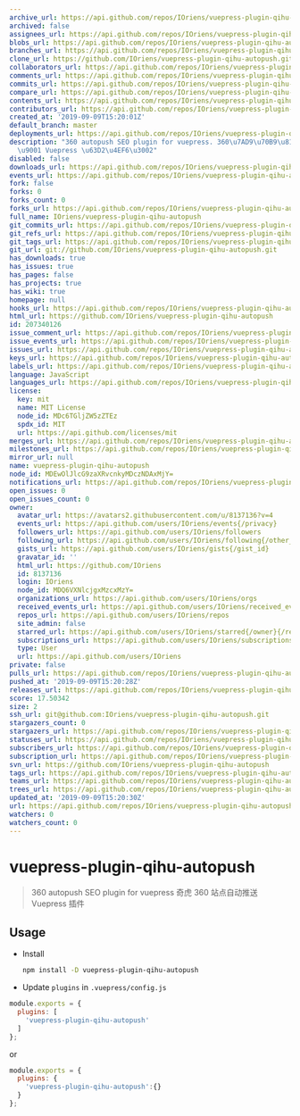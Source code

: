 ```yaml
---
archive_url: https://api.github.com/repos/IOriens/vuepress-plugin-qihu-autopush/{archive_format}{/ref}
archived: false
assignees_url: https://api.github.com/repos/IOriens/vuepress-plugin-qihu-autopush/assignees{/user}
blobs_url: https://api.github.com/repos/IOriens/vuepress-plugin-qihu-autopush/git/blobs{/sha}
branches_url: https://api.github.com/repos/IOriens/vuepress-plugin-qihu-autopush/branches{/branch}
clone_url: https://github.com/IOriens/vuepress-plugin-qihu-autopush.git
collaborators_url: https://api.github.com/repos/IOriens/vuepress-plugin-qihu-autopush/collaborators{/collaborator}
comments_url: https://api.github.com/repos/IOriens/vuepress-plugin-qihu-autopush/comments{/number}
commits_url: https://api.github.com/repos/IOriens/vuepress-plugin-qihu-autopush/commits{/sha}
compare_url: https://api.github.com/repos/IOriens/vuepress-plugin-qihu-autopush/compare/{base}...{head}
contents_url: https://api.github.com/repos/IOriens/vuepress-plugin-qihu-autopush/contents/{+path}
contributors_url: https://api.github.com/repos/IOriens/vuepress-plugin-qihu-autopush/contributors
created_at: '2019-09-09T15:20:01Z'
default_branch: master
deployments_url: https://api.github.com/repos/IOriens/vuepress-plugin-qihu-autopush/deployments
description: "360 autopush SEO plugin for vuepress. 360\u7AD9\u70B9\u81EA\u52A8\u63A8\
  \u9001 Vuepress \u63D2\u4EF6\u3002"
disabled: false
downloads_url: https://api.github.com/repos/IOriens/vuepress-plugin-qihu-autopush/downloads
events_url: https://api.github.com/repos/IOriens/vuepress-plugin-qihu-autopush/events
fork: false
forks: 0
forks_count: 0
forks_url: https://api.github.com/repos/IOriens/vuepress-plugin-qihu-autopush/forks
full_name: IOriens/vuepress-plugin-qihu-autopush
git_commits_url: https://api.github.com/repos/IOriens/vuepress-plugin-qihu-autopush/git/commits{/sha}
git_refs_url: https://api.github.com/repos/IOriens/vuepress-plugin-qihu-autopush/git/refs{/sha}
git_tags_url: https://api.github.com/repos/IOriens/vuepress-plugin-qihu-autopush/git/tags{/sha}
git_url: git://github.com/IOriens/vuepress-plugin-qihu-autopush.git
has_downloads: true
has_issues: true
has_pages: false
has_projects: true
has_wiki: true
homepage: null
hooks_url: https://api.github.com/repos/IOriens/vuepress-plugin-qihu-autopush/hooks
html_url: https://github.com/IOriens/vuepress-plugin-qihu-autopush
id: 207340126
issue_comment_url: https://api.github.com/repos/IOriens/vuepress-plugin-qihu-autopush/issues/comments{/number}
issue_events_url: https://api.github.com/repos/IOriens/vuepress-plugin-qihu-autopush/issues/events{/number}
issues_url: https://api.github.com/repos/IOriens/vuepress-plugin-qihu-autopush/issues{/number}
keys_url: https://api.github.com/repos/IOriens/vuepress-plugin-qihu-autopush/keys{/key_id}
labels_url: https://api.github.com/repos/IOriens/vuepress-plugin-qihu-autopush/labels{/name}
language: JavaScript
languages_url: https://api.github.com/repos/IOriens/vuepress-plugin-qihu-autopush/languages
license:
  key: mit
  name: MIT License
  node_id: MDc6TGljZW5zZTEz
  spdx_id: MIT
  url: https://api.github.com/licenses/mit
merges_url: https://api.github.com/repos/IOriens/vuepress-plugin-qihu-autopush/merges
milestones_url: https://api.github.com/repos/IOriens/vuepress-plugin-qihu-autopush/milestones{/number}
mirror_url: null
name: vuepress-plugin-qihu-autopush
node_id: MDEwOlJlcG9zaXRvcnkyMDczNDAxMjY=
notifications_url: https://api.github.com/repos/IOriens/vuepress-plugin-qihu-autopush/notifications{?since,all,participating}
open_issues: 0
open_issues_count: 0
owner:
  avatar_url: https://avatars2.githubusercontent.com/u/8137136?v=4
  events_url: https://api.github.com/users/IOriens/events{/privacy}
  followers_url: https://api.github.com/users/IOriens/followers
  following_url: https://api.github.com/users/IOriens/following{/other_user}
  gists_url: https://api.github.com/users/IOriens/gists{/gist_id}
  gravatar_id: ''
  html_url: https://github.com/IOriens
  id: 8137136
  login: IOriens
  node_id: MDQ6VXNlcjgxMzcxMzY=
  organizations_url: https://api.github.com/users/IOriens/orgs
  received_events_url: https://api.github.com/users/IOriens/received_events
  repos_url: https://api.github.com/users/IOriens/repos
  site_admin: false
  starred_url: https://api.github.com/users/IOriens/starred{/owner}{/repo}
  subscriptions_url: https://api.github.com/users/IOriens/subscriptions
  type: User
  url: https://api.github.com/users/IOriens
private: false
pulls_url: https://api.github.com/repos/IOriens/vuepress-plugin-qihu-autopush/pulls{/number}
pushed_at: '2019-09-09T15:20:28Z'
releases_url: https://api.github.com/repos/IOriens/vuepress-plugin-qihu-autopush/releases{/id}
score: 17.50342
size: 2
ssh_url: git@github.com:IOriens/vuepress-plugin-qihu-autopush.git
stargazers_count: 0
stargazers_url: https://api.github.com/repos/IOriens/vuepress-plugin-qihu-autopush/stargazers
statuses_url: https://api.github.com/repos/IOriens/vuepress-plugin-qihu-autopush/statuses/{sha}
subscribers_url: https://api.github.com/repos/IOriens/vuepress-plugin-qihu-autopush/subscribers
subscription_url: https://api.github.com/repos/IOriens/vuepress-plugin-qihu-autopush/subscription
svn_url: https://github.com/IOriens/vuepress-plugin-qihu-autopush
tags_url: https://api.github.com/repos/IOriens/vuepress-plugin-qihu-autopush/tags
teams_url: https://api.github.com/repos/IOriens/vuepress-plugin-qihu-autopush/teams
trees_url: https://api.github.com/repos/IOriens/vuepress-plugin-qihu-autopush/git/trees{/sha}
updated_at: '2019-09-09T15:20:30Z'
url: https://api.github.com/repos/IOriens/vuepress-plugin-qihu-autopush
watchers: 0
watchers_count: 0
---
```


# vuepress-plugin-qihu-autopush

> 360 autopush SEO plugin for vuepress
> 奇虎 360 站点自动推送 Vuepress 插件


## Usage

- Install

  ```sh
  npm install -D vuepress-plugin-qihu-autopush
  ```

-  Update `plugins` in `.vuepress/config.js`

  ```js
  module.exports = {
    plugins: [
      'vuepress-plugin-qihu-autopush'
    ]
  };
  ```
  or

  ```js
  module.exports = {
    plugins: {
      'vuepress-plugin-qihu-autopush':{}
    }
  };
  ```




